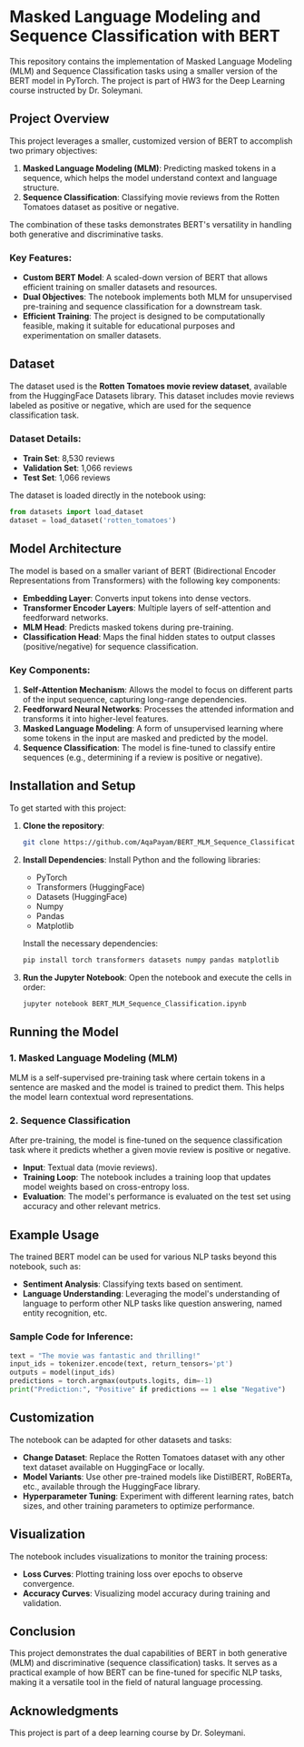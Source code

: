 
# Masked Language Modeling and Sequence Classification with BERT

This repository contains the implementation of Masked Language Modeling (MLM) and Sequence Classification tasks using a smaller version of the BERT model in PyTorch. The project is part of HW3 for the Deep Learning course instructed by Dr. Soleymani.

## Project Overview

This project leverages a smaller, customized version of BERT to accomplish two primary objectives:
1. **Masked Language Modeling (MLM)**: Predicting masked tokens in a sequence, which helps the model understand context and language structure.
2. **Sequence Classification**: Classifying movie reviews from the Rotten Tomatoes dataset as positive or negative.

The combination of these tasks demonstrates BERT's versatility in handling both generative and discriminative tasks.

### Key Features:

- **Custom BERT Model**: A scaled-down version of BERT that allows efficient training on smaller datasets and resources.
- **Dual Objectives**: The notebook implements both MLM for unsupervised pre-training and sequence classification for a downstream task.
- **Efficient Training**: The project is designed to be computationally feasible, making it suitable for educational purposes and experimentation on smaller datasets.

## Dataset

The dataset used is the **Rotten Tomatoes movie review dataset**, available from the HuggingFace Datasets library. This dataset includes movie reviews labeled as positive or negative, which are used for the sequence classification task.

### Dataset Details:

- **Train Set**: 8,530 reviews
- **Validation Set**: 1,066 reviews
- **Test Set**: 1,066 reviews

The dataset is loaded directly in the notebook using:
```python
from datasets import load_dataset
dataset = load_dataset('rotten_tomatoes')
```

## Model Architecture

The model is based on a smaller variant of BERT (Bidirectional Encoder Representations from Transformers) with the following key components:

- **Embedding Layer**: Converts input tokens into dense vectors.
- **Transformer Encoder Layers**: Multiple layers of self-attention and feedforward networks.
- **MLM Head**: Predicts masked tokens during pre-training.
- **Classification Head**: Maps the final hidden states to output classes (positive/negative) for sequence classification.

### Key Components:

1. **Self-Attention Mechanism**: Allows the model to focus on different parts of the input sequence, capturing long-range dependencies.
2. **Feedforward Neural Networks**: Processes the attended information and transforms it into higher-level features.
3. **Masked Language Modeling**: A form of unsupervised learning where some tokens in the input are masked and predicted by the model.
4. **Sequence Classification**: The model is fine-tuned to classify entire sequences (e.g., determining if a review is positive or negative).

## Installation and Setup

To get started with this project:

1. **Clone the repository**:
    ```bash
    git clone https://github.com/AqaPayam/BERT_MLM_Sequence_Classification.git
    ```

2. **Install Dependencies**:
    Install Python and the following libraries:
    - PyTorch
    - Transformers (HuggingFace)
    - Datasets (HuggingFace)
    - Numpy
    - Pandas
    - Matplotlib

    Install the necessary dependencies:
    ```bash
    pip install torch transformers datasets numpy pandas matplotlib
    ```

3. **Run the Jupyter Notebook**:
    Open the notebook and execute the cells in order:
    ```bash
    jupyter notebook BERT_MLM_Sequence_Classification.ipynb
    ```

## Running the Model

### 1. Masked Language Modeling (MLM)

MLM is a self-supervised pre-training task where certain tokens in a sentence are masked and the model is trained to predict them. This helps the model learn contextual word representations.

### 2. Sequence Classification

After pre-training, the model is fine-tuned on the sequence classification task where it predicts whether a given movie review is positive or negative.

- **Input**: Textual data (movie reviews).
- **Training Loop**: The notebook includes a training loop that updates model weights based on cross-entropy loss.
- **Evaluation**: The model's performance is evaluated on the test set using accuracy and other relevant metrics.

## Example Usage

The trained BERT model can be used for various NLP tasks beyond this notebook, such as:

- **Sentiment Analysis**: Classifying texts based on sentiment.
- **Language Understanding**: Leveraging the model's understanding of language to perform other NLP tasks like question answering, named entity recognition, etc.

### Sample Code for Inference:
```python
text = "The movie was fantastic and thrilling!"
input_ids = tokenizer.encode(text, return_tensors='pt')
outputs = model(input_ids)
predictions = torch.argmax(outputs.logits, dim=-1)
print("Prediction:", "Positive" if predictions == 1 else "Negative")
```

## Customization

The notebook can be adapted for other datasets and tasks:
- **Change Dataset**: Replace the Rotten Tomatoes dataset with any other text dataset available on HuggingFace or locally.
- **Model Variants**: Use other pre-trained models like DistilBERT, RoBERTa, etc., available through the HuggingFace library.
- **Hyperparameter Tuning**: Experiment with different learning rates, batch sizes, and other training parameters to optimize performance.

## Visualization

The notebook includes visualizations to monitor the training process:
- **Loss Curves**: Plotting training loss over epochs to observe convergence.
- **Accuracy Curves**: Visualizing model accuracy during training and validation.

## Conclusion

This project demonstrates the dual capabilities of BERT in both generative (MLM) and discriminative (sequence classification) tasks. It serves as a practical example of how BERT can be fine-tuned for specific NLP tasks, making it a versatile tool in the field of natural language processing.

## Acknowledgments

This project is part of a deep learning course by Dr. Soleymani.
